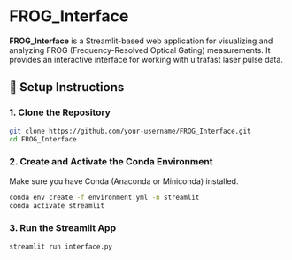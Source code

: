 # FROG_Interface

**FROG_Interface** is a Streamlit-based web application for visualizing and analyzing FROG (Frequency-Resolved Optical Gating) measurements. It provides an interactive interface for working with ultrafast laser pulse data.

## 🔧 Setup Instructions

### 1. Clone the Repository

```bash
git clone https://github.com/your-username/FROG_Interface.git
cd FROG_Interface
```
### 2. Create and Activate the Conda Environment
Make sure you have Conda (Anaconda or Miniconda) installed.

```bash
conda env create -f environment.yml -n streamlit
conda activate streamlit
```

### 3. Run the Streamlit App
```bash
streamlit run interface.py
```
